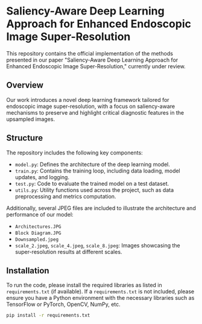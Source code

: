 # Saliency-Aware Deep Learning Approach for Enhanced Endoscopic Image Super-Resolution

This repository contains the official implementation of the methods presented in our paper "Saliency-Aware Deep Learning Approach for Enhanced Endoscopic Image Super-Resolution," currently under review.

## Overview

Our work introduces a novel deep learning framework tailored for endoscopic image super-resolution, with a focus on saliency-aware mechanisms to preserve and highlight critical diagnostic features in the upsampled images.

## Structure

The repository includes the following key components:

- `model.py`: Defines the architecture of the deep learning model.
- `train.py`: Contains the training loop, including data loading, model updates, and logging.
- `test.py`: Code to evaluate the trained model on a test dataset.
- `utils.py`: Utility functions used across the project, such as data preprocessing and metrics computation.

Additionally, several JPEG files are included to illustrate the architecture and performance of our model:

- `Architectures.JPG`
- `Block Diagram.JPG`
- `Downsampled.jpeg`
- `scale_2.jpeg`, `scale_4.jpeg`, `scale_8.jpeg`: Images showcasing the super-resolution results at different scales.

## Installation

To run the code, please install the required libraries as listed in `requirements.txt` (if available). If a `requirements.txt` is not included, please ensure you have a Python environment with the necessary libraries such as TensorFlow or PyTorch, OpenCV, NumPy, etc.

```bash
pip install -r requirements.txt
